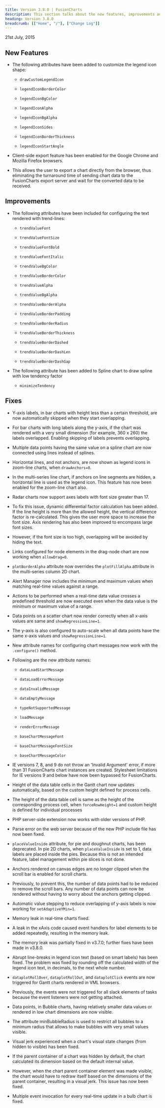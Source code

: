 ```yaml
---
title: Version 3.8.0 | FusionCharts
description: This section talks about the new features, improvements and fixes for v3.8.0.
heading: Version 3.8.0
breadcrumb: [["Home", "/"], ["Change Log"]]
---
```


<p class="release-date"> 21st July, 2015 </p>

## New Features

* The following attributes have been added to customize the legend icon shape:

    * `drawCustomLegendIcon`

    * `legendIconBorderColor`

    * `legendIconBgColor`

    * `legendIconAlpha`

    * `legendIconBgAlpha`

    * `legendIconSides`

    * `legendIconBorderThickness`

    * `legendIconStartAngle`

* Client-side export feature has been enabled for the Google Chrome and Mozilla Firefox browsers.

* This allows the user to export a chart directly from the browser, thus eliminating the turnaround time of sending chart data to the FusionCharts export server and wait for the converted data to be received.

## Improvements

* The following attributes have been included for configuring the text rendered with trend-lines:

    * `trendValueFont`

    * `trendValueFontSize`

    * `trendValueFontBold`

    * `trendValueFontItalic`

    * `trendValueBgColor`

    * `trendValueBorderColor`

    * `trendValueAlpha`

    * `trendValueBgAlpha`

    * `trendValueBorderAlpha`

    * `trendValueBorderPadding`

    * `trendValueBorderRadius`

    * `trendValueBorderThickness`

    * `trendValueBorderDashed`

    * `trendValueBorderDashLen`

    * `trendValueBorderDashGap`

* The following attribute has been added to Spline chart to draw spline with low tendency factor

    * `minimizeTendency`

## Fixes

* Y-axis labels, in bar charts with height less than a certain threshold, are now automatically skipped when they start overlapping.

* For bar charts with long labels along the y-axis, if the chart was rendered with a very small dimension (for example, 360 x 260) the labels overlapped. Enabling skipping of labels prevents overlapping.

* Multiple data points having the same value on a spline chart are now connected using lines instead of splines.

* Horizontal lines, and not anchors, are now shown as legend icons in zoom-line charts, when `drawAnchors=0`. 

* In the multi-series line chart, if anchors on line segments are hidden, a horizontal line is used as the legend icon. This feature has now been enabled for the zoom-line chart also.

* Radar charts now support axes labels with font size greater than 17.

* To fix this issue, dynamic differential factor calculation has been added. If the line height is more than the allowed height, the vertical difference factor is re-calculated. This gives the user more space to increase the font size. Axis rendering has also been improved to encompass large font sizes.

* However, if the font size is too high, overlapping will be avoided by hiding the text.

* Links configured for node elements in the drag-node chart are now working when `allowDrag=0`.

* `plotBorderAlpha` attribute now overrides the `plotFillAlpha` attribute in the multi-series column 2D chart.

* Alert Manager now includes the minimum and maximum values when matching real-time values against a range.

* Actions to be performed when a real-time data value crosses a predefined threshold are now executed even when the data value is the minimum or maximum value of a range.

* Data points on a scatter chart now render correctly when all x-axis values are same and `showRegressionLine=1`.

* The y-axis is also configured to auto-scale when all data points have the same x-axis values and `showRegressionLine=1`.

* New attribute names for configuring chart messages now work with the `.configure()` method.

* Following are the new attribute names:

    * `dataLoadStartMessage`

    * `dataLoadErrorMessage`

    * `dataInvalidMessage`

    * `dataEmptyMessage`

    * `typeNotSupportedMessage`

    * `loadMessage`

    * `renderErrorMessage`

    * `baseChartMessageFont`

    * `baseChartMessageFontSize`

    * `baseChartMessageColor`

* IE versions 7, 8, and 9 do not throw an 'Invalid Argument' error, if more than 31 FusionCharts chart instances are created. Stylesheet limitations for IE versions 9 and below have now been bypassed for FusionCharts.

* Height of the data table cells in the Gantt chart now updates automatically, based on the custom height defined for process cells.

* The height of the data table cell is same as the height of the corresponding process cell, when `forceRowHeight=1` and custom height is defined for individual processes

* PHP server-side extension now works with older versions of PHP.

* Parse error on the web server because of the new PHP include file has now been fixed.

* `placeValueInside` attribute, for pie and doughnut charts, has been deprecated. In pie 2D charts, when `placeValueInside` is set to 1, data labels are placed inside the pies. Because this is not an intended feature, label management within pie slices is not done.

* Anchors rendered on canvas edges are no longer clipped when the scroll bar is enabled for scroll charts.

* Previously, to prevent this, the number of data points had to be reduced to remove the scroll bars. Any number of data points can now be rendered without having to worry about the anchors getting clipped.

* Automatic value stepping to reduce overlapping of y-axis labels is now working for `setAdaptiveYMin=1`.

* Memory leak in real-time charts fixed.

* A leak in the xAxis code caused event handlers for label elements to be added repeatedly, resulting in the memory leak.

* The memory leak was partially fixed in v3.7.0; further fixes have been made in v3.8.0.

* Abrupt line-breaks in legend icon text (based on smart labels) has been fixed. The problem was fixed by rounding off the calculated width of the legend icon text, in decimals, to the next whole number.

* `dataplotRollOver`, `dataplotRollOut`, and `dataplotClick` events are now triggered for Gantt charts rendered in VML browsers.

* Previously, the events were not triggered for all slack elements of tasks because the event listeners were not getting attached.

* Data points, in Bubble charts, having relatively smaller data values or rendered in low chart dimensions are now visible. 

* The attribute minBubbleRadius is used to restrict all bubbles to a minimum radius that allows to make bubbles with very small values visible.

* Visual jerk experienced when a chart's visual state changes (from hidden to visible) has been fixed. 

* If the parent container of a chart was hidden by default, the chart calculated its dimension based on the default internal value.

* However, when the chart parent container element was made visible, the chart would have to redraw itself based on the dimensions of the parent container, resulting in a visual jerk. This issue has now been fixed.

* Multiple event invocation for every real-time update in a bulb chart is fixed.